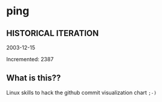 # ping

## HISTORICAL ITERATION
2003-12-15

Incremented: 2387

## What is this?? 
Linux skills to hack the github commit visualization chart `;-)`
